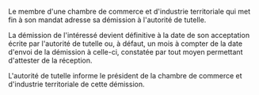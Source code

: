 Le membre d'une chambre de commerce et d'industrie territoriale qui met fin à son mandat adresse sa démission à l'autorité de tutelle.

La démission de l'intéressé devient définitive à la date de son acceptation écrite par l'autorité de tutelle ou, à défaut, un mois à compter de la date d'envoi de la démission à celle-ci, constatée par tout moyen permettant d'attester de la réception.

L'autorité de tutelle informe le président de la chambre de commerce et d'industrie territoriale de cette démission.
